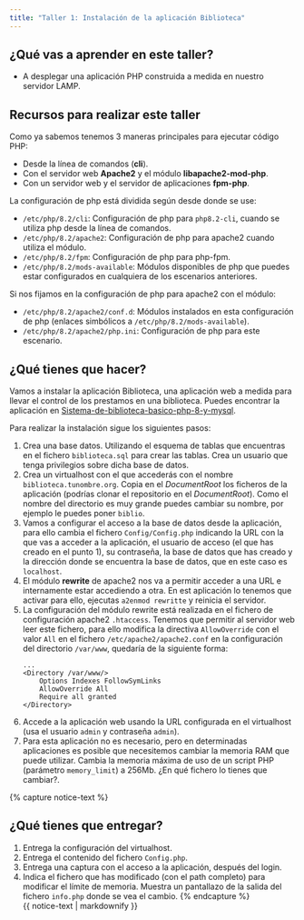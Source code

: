 ```yaml
---
title: "Taller 1: Instalación de la aplicación Biblioteca"
---
```


## ¿Qué vas a aprender en este taller?

* A desplegar una aplicación PHP construida a medida en nuestro servidor LAMP.

## Recursos para realizar este taller

Como ya sabemos tenemos 3 maneras principales para ejecutar código PHP:

* Desde la línea de comandos (**cli**).
* Con el servidor web **Apache2** y el módulo **libapache2-mod-php**. 
* Con un servidor web y el servidor de aplicaciones **fpm-php**. 

La configuración de php está dividida según desde donde se use:

* `/etc/php/8.2/cli`: Configuración de php para `php8.2-cli`, cuando se utiliza php desde la línea de comandos.
* `/etc/php/8.2/apache2`: Configuración de php para apache2 cuando utiliza el módulo.
* `/etc/php/8.2/fpm`: Configuración de php para php-fpm.
* `/etc/php/8.2/mods-available`: Módulos disponibles de php que puedes estar configurados en cualquiera de los escenarios anteriores.

Si nos fijamos en la configuración de php para apache2 con el módulo:

* `/etc/php/8.2/apache2/conf.d`: Módulos instalados en esta configuración de php (enlaces simbólicos a `/etc/php/8.2/mods-available`).
* `/etc/php/8.2/apache2/php.ini`: Configuración de php para este escenario.


## ¿Qué tienes que hacer?

Vamos a instalar la aplicación Biblioteca, una aplicación web a medida para llevar el control de los prestamos en una biblioteca. Puedes encontrar la aplicación en [Sistema-de-biblioteca-basico-php-8-y-mysql](https://github.com/VidaInformatico/Sistema-de-biblioteca-basico-php-8-y-mysql).

Para realizar la instalación sigue los siguientes pasos:

1. Crea una base datos. Utilizando el esquema de tablas que encuentras en el fichero `biblioteca.sql` para crear las tablas. Crea un usuario que tenga privilegios sobre dicha base de datos.
2. Crea un virtualhost con el que accederás con el nombre `biblioteca.tunombre.org`. Copia en el *DocumentRoot* los ficheros de la aplicación (podrías clonar el repositorio en el *DocumentRoot*). Como el nombre del directorio es muy grande puedes cambiar su nombre, por ejemplo le puedes poner `biblio`.
3. Vamos a configurar el acceso a la base de datos desde la aplicación, para ello cambia el fichero `Config/Config.php` indicando la URL con la que vas a acceder a la aplicación, el usuario de acceso (el que has creado en el punto 1), su contraseña, la base de datos que has creado y la dirección donde se encuentra la base de datos, que en este caso es `localhost`.
4. El módulo **rewrite** de apache2 nos va a permitir acceder a una URL e internamente estar accediendo a otra. En est aplicación lo tenemos que activar para ello, ejecutas `a2enmod rewritte` y reinicia el servidor.
5. La configuración del módulo rewrite está realizada en el fichero de configuración apache2 `.htaccess`. Tenemos que permitir al servidor web leer este fichero, para ello modifica la directiva `AllowOverride` con el valor `All` en el fichero `/etc/apache2/apache2.conf` en la configuración del directorio `/var/www`, quedaría de la siguiente forma:
	```
	...
	<Directory /var/www/>
        Options Indexes FollowSymLinks
        AllowOverride All
        Require all granted
	</Directory>
	```
6. Accede a la aplicación web usando la URL configurada en el virtualhost (usa el usuario `admin` y contraseña `admin`).
7. Para esta aplicación no es necesario, pero en determinadas aplicaciones es posible que necesitemos cambiar la memoria RAM que puede utilizar. Cambia la memoria máxima de uso de un script PHP (parámetro `memory_limit`) a 256Mb. ¿En qué fichero lo tienes que cambiar?.

{% capture notice-text %}
## ¿Qué tienes que entregar?

1. Entrega la configuración del virtualhost.
2. Entrega el contenido del fichero `Config.php`.
3. Entrega una captura con el acceso a la aplicación, después del login.
4. Indica el fichero que has modificado (con el path completo) para modificar el límite de memoria. Muestra un pantallazo de la salida del fichero `info.php` donde se vea el cambio.
{% endcapture %}<div class="notice--info">{{ notice-text | markdownify }}</div>
